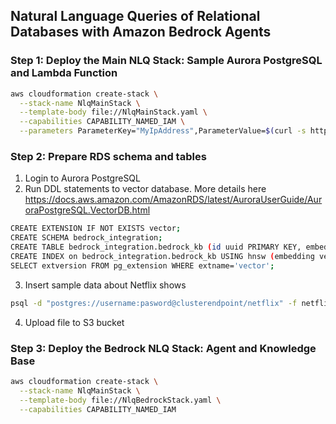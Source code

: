 ## Natural Language Queries of Relational Databases with Amazon Bedrock Agents

### Step 1: Deploy the Main NLQ Stack: Sample Aurora PostgreSQL and Lambda Function
```sh
aws cloudformation create-stack \
  --stack-name NlqMainStack \
  --template-body file://NlqMainStack.yaml \
  --capabilities CAPABILITY_NAMED_IAM \
  --parameters ParameterKey="MyIpAddress",ParameterValue=$(curl -s http://checkip.amazonaws.com/)/32
```
### Step 2: Prepare RDS schema and tables
1. Login to Aurora PostgreSQL
2. Run DDL statements to vector database. More details here https://docs.aws.amazon.com/AmazonRDS/latest/AuroraUserGuide/AuroraPostgreSQL.VectorDB.html
```sh
CREATE EXTENSION IF NOT EXISTS vector;
CREATE SCHEMA bedrock_integration;
CREATE TABLE bedrock_integration.bedrock_kb (id uuid PRIMARY KEY, embedding vector(1536), chunks text, metadata json);
CREATE INDEX on bedrock_integration.bedrock_kb USING hnsw (embedding vector_cosine_ops);
SELECT extversion FROM pg_extension WHERE extname='vector';
```
3. Insert sample data about Netflix shows
```sh
psql -d "postgres://username:pasword@clusterendpoint/netflix" -f netflix.sql
```
4. Upload file to S3 bucket

### Step 3: Deploy the Bedrock NLQ Stack: Agent and Knowledge Base
```sh
aws cloudformation create-stack \
  --stack-name NlqMainStack \
  --template-body file://NlqBedrockStack.yaml \
  --capabilities CAPABILITY_NAMED_IAM
```

